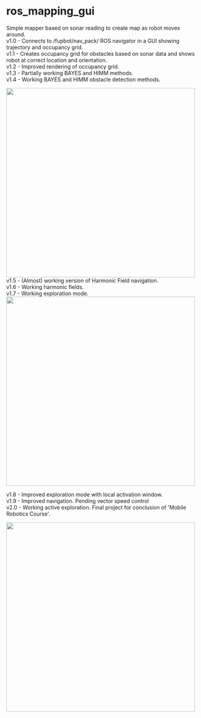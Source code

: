 # ros_mapping_gui
Simple mapper based on sonar reading to create map as robot moves around. <br>
v1.0 - Connects to /fupbot/nav_pack/ ROS navigator in a GUI showing trajectory and occupancy grid. <br>
v1.1 - Creates occupancy grid for obstacles based on sonar data and shows robot at correct location and orientation. <br>
v1.2 - Improved rendering of occupancy grid. <br>
v1.3 - Partially working BAYES and HIMM methods. <br>
v1.4 - Working BAYES and HIMM obstacle detection methods. <br>

<img src="https://github.com/fupbot/Simple_ROS_mapper/blob/main/media/bayes_vs_himm.png" width="500">

<br>
v1.5 - (Almost) working version of Harmonic Field navigation. <br>
v1.6 - Working harmonic fields. <br>
v1.7 - Working exploration mode. <br>

<img src="https://github.com/fupbot/Simple_ROS_mapper/blob/main/media/exp_v1_7.png" width="500">
<br>

v1.8 - Improved exploration mode with local activation window. <br>
v1.9 - Improved navigation. Pending vector speed control <br>
v2.0 - Working active exploration. Final project for conclusion of 'Mobile Robotics Course'. <br>

<img src="https://github.com/fupbot/Simple_ROS_mapper/blob/main/media/mapa_denso.gif" width="500">
<br>


